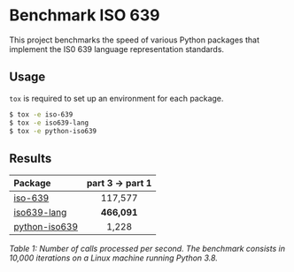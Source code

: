 # Benchmark ISO 639

This project benchmarks the speed of various Python packages that implement the IS0 639 language representation standards.

## Usage

`tox` is required to set up an environment for each package.

```bash
$ tox -e iso-639
$ tox -e iso639-lang
$ tox -e python-iso639
```

## Results


| Package                                                           | part 3 → part 1      |
| :---------------------------------------------------------------- | :------------------: |
| [iso-639](https://pypi.org/project/iso-639/0.4.5/)                | 117,577              |
| [iso639-lang](https://pypi.org/project/iso639-lang/2.2.3/)        | **466,091**          |
| [python-iso639](https://pypi.org/project/python-iso639/2024.2.7/) | 1,228                |

*Table 1: Number of calls processed per second. The benchmark consists in 10,000 iterations on a Linux machine running Python 3.8.*